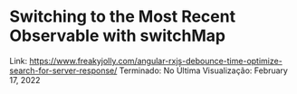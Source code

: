# Switching to the Most Recent Observable with switchMap

Link: https://www.freakyjolly.com/angular-rxjs-debounce-time-optimize-search-for-server-response/
Terminado: No
Última Visualização: February 17, 2022